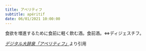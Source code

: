 ```yaml
---
title: アペリティフ
subtitle: apéritif
date: 06/01/2021 10:00:00
---
```


食欲を増進するために食前に軽く飲む酒。食前酒。⇔ディジェスチフ。

<cite>[デジタル大辞泉「アペリティフ」](https://dictionary.goo.ne.jp/word/%E3%82%A2%E3%83%9A%E3%83%AA%E3%83%86%E3%82%A3%E3%83%95/)</cite>より引用